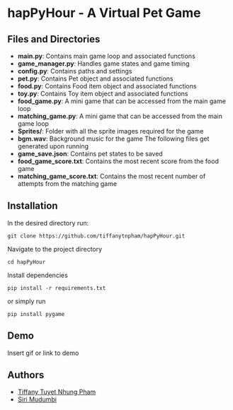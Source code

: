 # hapPyHour - A Virtual Pet Game

## Files and Directories
- **main.py**: Contains main game loop and associated functions
- **game_manager.py**: Handles game states and game timing
- **config.py**: Contains paths and settings
- **pet.py**: Contains Pet object and associated functions
- **food.py**: Contains Food item object and associated functions
- **toy.py**: Contains Toy item object and associated functions
- **food_game.py**: A mini game that can be accessed from the main game loop
- **matching_game.py**: A mini game that can be accessed from the main game loop
- **Sprites/**: Folder with all the sprite images required for the game
- **bgm.wav**: Background music for the game
The following files get generated upon running
- **game_save.json**: Contains pet states to be saved
- **food_game_score.txt**: Contains the most recent score from the food game
- **matching_game_score.txt**: Contains the most recent number of attempts from the matching game
  
## Installation

In the desired directory run:

    git clone https://github.com/tiffanytnpham/hapPyHour.git

Navigate to the project directory 
    
    cd hapPyHour

Install dependencies

    pip install -r requirements.txt

or simply run

    pip install pygame



## Demo

Insert gif or link to demo


## Authors

- [Tiffany Tuyet Nhung Pham](https://github.com/tiffanytnpham)
- [Siri Mudumbi](https://github.com/SiriM125)

